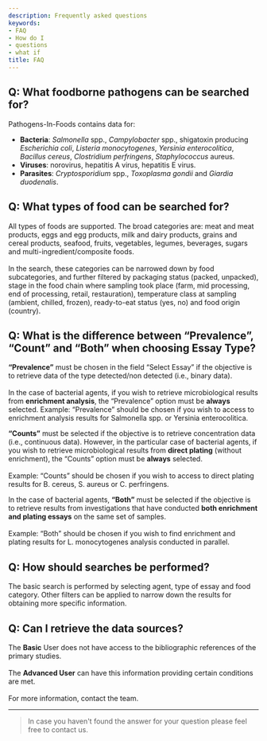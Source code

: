 ```yaml
---
description: Frequently asked questions
keywords:
- FAQ
- How do I
- questions
- what if
title: FAQ
---
```


## Q: What foodborne pathogens can be searched for?

Pathogens-In-Foods contains data for:
* **Bacteria**: _Salmonella_ spp., _Campylobacter_ spp., shigatoxin producing _Escherichia coli_, _Listeria monocytogenes_, _Yersinia enterocolitica_, _Bacillus cereus_, _Clostridium perfringens_, _Staphylococcus_ aureus.
* **Viruses**: norovirus, hepatitis A virus, hepatitis E virus.
* **Parasites**: _Cryptosporidium_ spp., _Toxoplasma gondii_ and _Giardia duodenalis_.

## Q: What types of food can be searched for?

All types of foods are supported. The broad categories are: meat and meat products, eggs and egg products, milk and dairy products, grains and cereal products, seafood, fruits, vegetables, legumes, beverages, sugars and multi-ingredient/composite foods.<br>  
In the search, these categories can be narrowed down by food subcategories, and further filtered by packaging status (packed, unpacked), stage in the food chain where sampling took place (farm, mid processing, end of processing, retail, restauration), temperature class at sampling (ambient, chilled, frozen), ready-to-eat status (yes, no) and food origin (country).

## Q: What is the difference between “Prevalence”, “Count” and “Both” when choosing Essay Type?

 **“Prevalence”** must be chosen in the field “Select Essay” if the objective is to retrieve data of the type detected/non detected (i.e., binary data).<br>   
In the case of bacterial agents, if you wish to retrieve microbiological results from __enrichment analysis__, the “Prevalence” option must be __always__ selected. Example: “Prevalence” should be chosen if you wish to access to enrichment analysis results for Salmonella spp. or Yersinia enterocolitica.

**“Counts”** must be selected if the objective is to retrieve concentration data (i.e., continuous data). However, in the particular case of bacterial agents, if you wish to retrieve microbiological results from __direct plating__ (without enrichment), the “Counts” option must be __always__ selected.<br>   
Example: “Counts” should be chosen if you wish to access to direct plating results for B. cereus, S. aureus or C. perfringens.

In the case of bacterial agents, **“Both”** must be selected if the objective is to retrieve results from investigations that have conducted __both enrichment and plating essays__ on the same set of samples.<br>   
Example: “Both” should be chosen if you wish to find enrichment and plating results for L. monocytogenes analysis conducted in parallel.

## Q: How should searches be performed?

The basic search is performed by selecting agent, type of essay and food category. Other filters can be applied to narrow down the results for obtaining more specific information.

## Q: Can I retrieve the data sources?

The **Basic** User does not have access to the bibliographic references of the primary studies.<br>   
The **Advanced User** can have this information providing certain conditions are met.<br>   
For more information, contact the team.

---

> In case you haven't found the answer for your question please feel free to contact us.
